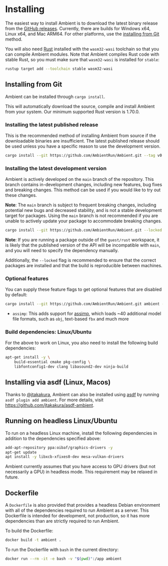 # Installing

The easiest way to install Ambient is to download the latest binary release from the [GitHub releases](https://github.com/AmbientRun/Ambient/releases).
Currently, there are builds for Windows x64, Linux x64, and Mac ARM64. For other platforms, use the [installing from Git](#installing-from-git) method.

You will also need [Rust](https://www.rust-lang.org/) installed with the `wasm32-wasi` toolchain so that you can compile Ambient modules.
Note that Ambient compiles Rust code with stable Rust, so you must make sure that `wasm32-wasi` is installed for `stable`:

```sh
rustup target add --toolchain stable wasm32-wasi
```

## Installing from Git

Ambient can be installed through `cargo install`.

This will automatically download the source, compile and install Ambient from your system. Our minimum supported Rust version is <!-- rust-version-begin -->1.70.0<!-- rust-version-end -->.

### Installing the latest published release

This is the recommended method of installing Ambient from source if the downloadable binaries are insufficient. The latest published release should be used unless you have a specific reason to use the development version.

```sh
cargo install --git https://github.com/AmbientRun/Ambient.git --tag v0.3.0-nightly-2023-09-08 ambient
```

### Installing the latest development version

Ambient is actively developed on the `main` branch of the repository. This branch contains in-development changes, including new features, bug fixes and breaking changes. This method can be used if you would like to try out these changes.

**Note**: The `main` branch is subject to frequent breaking changes, including potential new bugs and decreased stability, and is not a stable development target for packages. Using the `main` branch is not recommended if you are unable to actively update your package to accommodate breaking changes.

```sh
cargo install --git https://github.com/AmbientRun/Ambient.git --locked --force ambient
```

**Note**: If you are running a package outside of the `guest/rust` workspace, it is likely that the published version of the API will be incompatible with `main`, and you will need to specify the dependency manually.

Additionally, the `--locked` flag is recommended to ensure that the correct packages are installed and that the build is reproducible between machines.

### Optional features

You can supply these feature flags to get optional features that are disabled by default:

```sh
cargo install --git https://github.com/AmbientRun/Ambient.git ambient --features assimp --locked --force
```

- `assimp`: This adds support for [assimp](https://github.com/assimp/assimp), which loads ~40 additional model file formats, such as `obj`, text-based `fbx` and much more

### Build dependencies: Linux/Ubuntu

For the above to work on Linux, you also need to install the following build dependencies:

```sh
apt-get install -y \
    build-essential cmake pkg-config \
    libfontconfig1-dev clang libasound2-dev ninja-build
```

## Installing via asdf (Linux, Macos)

Thanks to [@jtakakura](https://github.com/jtakakura), Ambient can also be installed using [asdf](https://asdf-vm.com/) by running `asdf plugin add ambient`. For more details, visit <https://github.com/jtakakura/asdf-ambient>.

## Running on headless Linux/Ubuntu

To run on a headless Linux machine, install the following dependencies in addition to the dependencies specified above:

```sh
add-apt-repository ppa:oibaf/graphics-drivers -y
apt-get update
apt install -y libxcb-xfixes0-dev mesa-vulkan-drivers
```

Ambient currently assumes that you have access to GPU drivers (but not necessarily a GPU) in headless mode. This requirement may be relaxed in future.

## Dockerfile

A `Dockerfile` is also provided that provides a headless Debian environment with all of the dependencies required to run Ambient as a server. This Dockerfile is intended for development, not production, so it has more dependencies than are strictly required to run Ambient.

To build the Dockerfile:

```sh
docker build -t ambient .
```

To run the Dockerfile with `bash` in the current directory:

```sh
docker run --rm -it -e bash -v "$(pwd)":/app ambient
```
